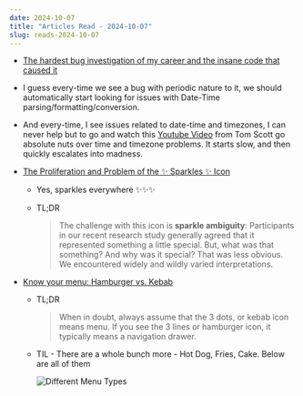 ```yaml
---
date: 2024-10-07
title: "Articles Read - 2024-10-07"
slug: reads-2024-10-07
---
```




* [The hardest bug investigation of my career and the insane code that caused it][1]
 * I guess every-time we see a bug with periodic nature to it, we should automatically start looking for issues with Date-Time parsing/formatting/conversion.
 * And every-time, I see issues related to date-time and timezones, I can never help but to go and watch this [Youtube Video][2] from Tom Scott go absolute nuts over time and timezone problems. It starts slow, and then quickly escalates into madness.

* [The Proliferation and Problem of the ✨ Sparkles ✨ Icon][2]
  * Yes, sparkles everywhere ✨✨✨
  * TL;DR

    > The challenge with this icon is **sparkle ambiguity**: Participants in our recent research study generally agreed that it represented something a little special. But, what was that something? And why was it special? That was less obvious. We encountered widely and wildly varied interpretations.

* [Know your menu: Hamburger vs. Kebab][5]
  * TL;DR
    > When in doubt, always assume that the 3 dots, or kebab icon means menu. If you see the 3 lines or hamburger icon, it typically means a navigation drawer.
  * TIL - There are a whole bunch more - Hot Dog, Fries, Cake. Below are all of them

    ![Different Menu Types][6]



  [1]: https://www.reddit.com/r/ExperiencedDevs/comments/1fu0e5q/the_hardest_bug_investigation_of_my_career_and/
  [2]: https://www.youtube.com/watch?v=-5wpm-gesOY
  [3]: https://www.tomscott.com/
  [4]: https://css-tricks.com/the-proliferation-and-problem-of-the-sparkles-icon/
  [5]: https://uxpickle.com/know-your-menu-hamburger-vs-kebab/
  [6]: https://i.sstatic.net/OsXnO.png
